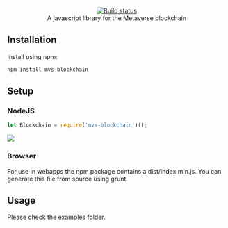 <p align="center">
  <a href="https://mvs.org/">
    <img src="https://raw.githubusercontent.com/mvs-org/lightwallet/master/src/assets/logo.png" alt="">
  </a>
  <br>
  <a href="https://travis-ci.org/mvs-org/mvs-blockchain-js">
     <img src="https://travis-ci.org/mvs-org/mvs-blockchain-js.png?branch=master" alt="Build status">
  </a>
  <br>
  A javascript library for the Metaverse blockchain
</p>

## Installation
Install using npm:
``` bash
npm install mvs-blockchain
```

## Setup
### NodeJS
``` javascript
let Blockchain = require('mvs-blockchain')();
```
<a href="https://nodei.co/npm/mvs-blockchain/"><img src="https://nodei.co/npm/mvs-blockchain.png?downloads=true&downloadRank=true&stars=true"></a>
### Browser
For use in webapps the npm package contains a dist/index.min.js. You can generate this file from source using grunt.

## Usage

Please check the examples folder.

